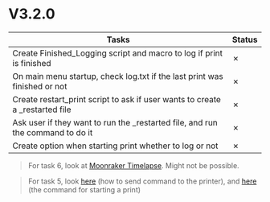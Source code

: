 # V3.2.0

| Tasks | Status |
| ----- | ------ |
| Create Finished_Logging script and macro to log if print is finished | &cross; |
| On main menu startup, check log.txt if the last print was finished or not | &cross; |
| Create restart_print script to ask if user wants to create a _restarted file | &cross; |
| Ask user if they want to run the _restarted file, and run the command to do it | &cross; |
| Create option when starting print whether to log or not | &cross; |

> For task 6, look at [Moonraker Timelapse](https://github.com/mainsail-crew/moonraker-timelapse). Might not be possible.

> For task 5, look [here](https://klipper.discourse.group/t/sending-commands-from-cb1-terminal-to-printer/9078/3) (how to send command to the printer), and [here](https://www.klipper3d.org/G-Codes.html#sdcard_print_file) (the command for starting a print)